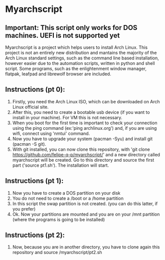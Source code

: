 # Myarchscript
## Important: This script only works for DOS machines. UEFI is not supported yet
Myarchscript is a project which helps users to install Arch Linux. This project is not an entirely new distribution and mantains the majority of the Arch Linux standard settings, such as the command line based installation, however easier due to the automation scripts, written in python and shell script. Some programs, such as the enlightenment window manager, flatpak, leafpad and librewolf browser are included.
## Instructions (pt 0):
1. Firstly, you need the Arch Linux ISO, which can be downloaded on Arch Linux official site.
2. After this, you need to create a bootable usb device (if you want to install in your machine). For VM this is not necessary.
3. When you boot for the first time is important to check your connection using the ping command (ex:'ping archlinux.org') and, if you are using wifi, connect using 'nmtui' command.
4. Now you have to upgrade your system (pacman -Syu) and install git (pacman -S git).
5. With git installed, you can now clone this repository, with 'git clone https://github.com/felipe-q-p/myarchscript/' and a new directory called myarchscript will be created. Go to this directory and source the first part ('source pt1.sh'). The installation will start.
## Instructions (pt 1):
1. Now you have to create a DOS partition on your disk
2. You do not need to create a /boot or a /home partition
3. In this script the swap partition is not created. (you can do this latter, if you prefer)
4. Ok. Now your partitions are mounted and you are on your /mnt partition (where the programs is going to be installed)
## Instructions (pt 2):
1. Now, because you are in another directory, you have to clone again this repository and source /myarchscript/pt2.sh
